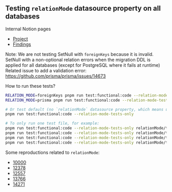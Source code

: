 ## Testing `relationMode` datasource property on all databases

Internal Notion pages

- [Project](https://www.notion.so/prismaio/Referential-Actions-TS-Test-Plan-52571af2aa6a48c1ae3a929880fd25aa)
- [Findings](https://www.notion.so/prismaio/Phase-1-Report-on-findings-f21c7bb079c5414296286973fdcd62c2)

Note: We are not testing SetNull with `foreignKeys` because it is invalid.
SetNull with a non-optional relation errors when the migration DDL is applied for all databases
(except for PostgreSQL where it fails at runtime)
Related issue to add a validation error: https://github.com/prisma/prisma/issues/14673

How to run these tests?

```sh
RELATION_MODE=foreignKeys pnpm run test:functional:code --relation-mode-tests-only
RELATION_MODE=prisma pnpm run test:functional:code --relation-mode-tests-only

# Or test default (no `relationMode` datasource property, which means using Foreign Keys for SQL databases)
pnpm run test:functional:code --relation-mode-tests-only

# To only run one test file, for example:
pnpm run test:functional:code --relation-mode-tests-only relationMode/tests_1-to-1.ts
pnpm run test:functional:code --relation-mode-tests-only relationMode/tests_1-to-n.ts
pnpm run test:functional:code --relation-mode-tests-only relationMode/tests_m-to-n.ts
pnpm run test:functional:code --relation-mode-tests-only relationMode/tests_m-to-n-MongoDB.ts
```

Some reproductions related to `relationMode`:

- [10000](../issues/10000/)
- [12378](../issues/12378/)
- [12557](../issues/12557/)
- [13766](../issues/13766/)
- [14271](../issues/14271/)

